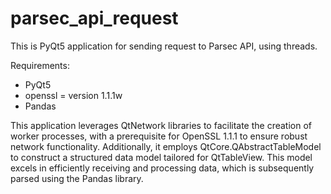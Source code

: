 # parsec_api_request
This is PyQt5 application for sending request to Parsec API, using threads.
 
Requirements:
- PyQt5
- openssl = version 1.1.1w
- Pandas

This application leverages QtNetwork libraries to facilitate the creation of worker processes, with a prerequisite for OpenSSL 1.1.1 to ensure robust network functionality. Additionally, it employs QtCore.QAbstractTableModel to construct a structured data model tailored for QtTableView. This model excels in efficiently receiving and processing data, which is subsequently parsed using the Pandas library.
